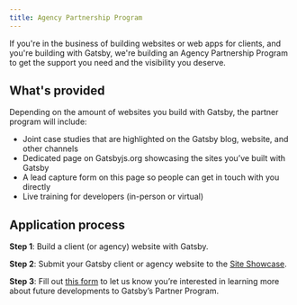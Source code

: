 ```yaml
---
title: Agency Partnership Program
---
```


If you're in the business of building websites or web apps for clients, and you're building with Gatsby, we're building an Agency Partnership Program to get the support you need and the visibility you deserve.

## What's provided

Depending on the amount of websites you build with Gatsby, the partner program will include:

- Joint case studies that are highlighted on the Gatsby blog, website, and other channels
- Dedicated page on Gatsbyjs.org showcasing the sites you’ve built with Gatsby
- A lead capture form on this page so people can get in touch with you directly
- Live training for developers (in-person or virtual)

## Application process

**Step 1**: Build a client (or agency) website with Gatsby.

**Step 2**: Submit your Gatsby client or agency website to the [Site Showcase](/showcase).

**Step 3**: Fill out [this form](/blog/2018-08-01-partner-program/#partner-application-form) to let us know you’re interested in learning more about future developments to Gatsby’s Partner Program.
